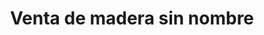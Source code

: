 ---
title: "Venta de madera sin nombre"
url: /oaxaca-de-juarez/venta-de-madera-sin-nombre/
shop: comercio
---
